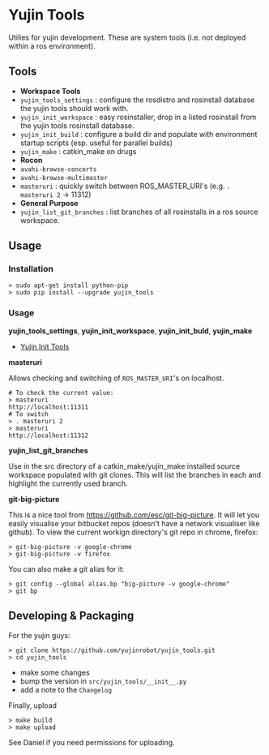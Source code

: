 Yujin Tools
=========

Utilies for yujin development. These are system tools (i.e. not deployed within a 
ros environment).


## Tools

* **Workspace Tools**
 * `yujin_tools_settings` : configure the rosdistro and rosinstall database the yujin tools should work with.
 * `yujin_init_workspace` : easy rosinstaller, drop in a listed rosinstall from the yujin tools rosinstall database.
 * `yujin_init_build` : configure a build dir and populate with environment startup scripts (esp. useful for parallel builds)
 * `yujin_make` : catkin_make on drugs
* **Rocon**
 * `avahi-browse-concerts`
 * `avahi-browse-multimaster`
 * `masteruri` : quickly switch between ROS_MASTER_URI's (e.g. `. masteruri 2` -> 11312)
* **General Purpose**
 * `yujin_list_git_branches` : list branches of all rosinstalls in a ros source workspace.

## Usage

### Installation

    > sudo apt-get install python-pip
    > sudo pip install --upgrade yujin_tools

### Usage

**yujin_tools_settings**, **yujin_init_workspace**, **yujin_init_buld**, **yujin_make**

* [Yujin Init Tools](https://github.com/yujinrobot/yujin_tools/wiki/yujin-init)

**masteruri**

Allows checking and switching of `ROS_MASTER_URI`'s on localhost.

    # To check the current value:
    > masteruri
    http://localhost:11311
    # To switch
    > . masteruri 2
    > masteruri
    http://localhost:11312

**yujin_list_git_branches**

Use in the src directory of a catkin_make/yujin_make installed source workspace populated with git
clones. This will list the branches in each and highlight the currently used branch.

**git-big-picture**

This is a nice tool from https://github.com/esc/git-big-picture. It will let you easily visualise your
bitbucket repos (doesn't have a network visualiser like github). To view the current workign directory's
git repo in chrome, firefox:


```
> git-big-picture -v google-chrome
> git-big-picture -v firefox 
```

You can also make a git alias for it:

```
> git config --global alias.bp "big-picture -v google-chrome"
> git bp
```

## Developing & Packaging

For the yujin guys:

    > git clone https://github.com/yujinrobot/yujin_tools.git
    > cd yujin_tools

* make some changes
* bump the version in `src/yujin_tools/__init__.py`
* add a note to the `Changelog`

Finally, upload

    > make build
    > make upload

See Daniel if you need permissions for uploading.

